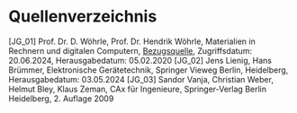 # Quellenverzeichnis

[JG_01] Prof. Dr. D. Wöhrle, Prof. Dr. Hendrik Wöhrle, Materialien in Rechnern und digitalen Computern, [Bezugsquelle](https://onlinelibrary.wiley.com/doi/full/10.1002/ciuz.201900004), Zugriffsdatum: 20.06.2024, Herausgabedatum: 05.02.2020
[JG_02] Jens Lienig, Hans Brümmer, Elektronische Gerätetechnik, Springer Vieweg Berlin, Heidelberg, Herausgabedatum: 03.05.2024
[JG_03] Sandor Vanja, Christian Weber, Helmut Bley, Klaus Zeman, CAx für Ingenieure, Springer-Verlag Berlin Heidelberg, 2. Auflage 2009